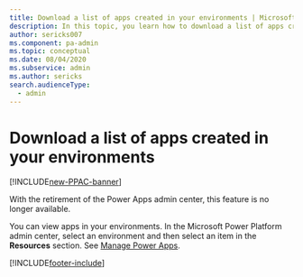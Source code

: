 ```yaml
---
title: Download a list of apps created in your environments | Microsoft Docs
description: In this topic, you learn how to download a list of apps created in your environments.
author: sericks007
ms.component: pa-admin
ms.topic: conceptual
ms.date: 08/04/2020
ms.subservice: admin
ms.author: sericks
search.audienceType: 
  - admin
---
```


# Download a list of apps created in your environments

[!INCLUDE[new-PPAC-banner](~/includes/new-PPAC-banner.md)]

With the retirement of the Power Apps admin center, this feature is no longer available.

You can view apps in your environments. In the Microsoft Power Platform admin center, select an environment and then select an item in the **Resources** section. See [Manage Power Apps](admin-manage-apps.md#manage-power-apps). 



[!INCLUDE[footer-include](../includes/footer-banner.md)]
